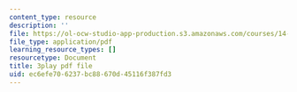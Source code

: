 ```yaml
---
content_type: resource
description: ''
file: https://ol-ocw-studio-app-production.s3.amazonaws.com/courses/14-01-principles-of-microeconomics-fall-2018/ec6efe706237bc88670d45116f387fd3_a9Uz7tXETq4.pdf
file_type: application/pdf
learning_resource_types: []
resourcetype: Document
title: 3play pdf file
uid: ec6efe70-6237-bc88-670d-45116f387fd3
---
```

